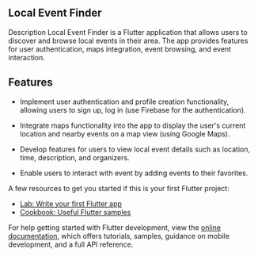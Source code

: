 ## Local Event Finder
Description
Local Event Finder is a Flutter application that allows users to discover and browse local events in their area. The app provides features for user authentication, maps integration, event browsing, and event interaction.

  



## Features
- Implement user authentication and profile creation functionality, allowing users to sign up, log in (use Firebase for the authentication).

- Integrate maps functionality into the app to display the user's current location and nearby events on a map view (using Google Maps).
- Develop features for users to view local event details such as location, time, description, and organizers.
- Enable users to interact with event by adding events to their favorites.


A few resources to get you started if this is your first Flutter project:

- [Lab: Write your first Flutter app](https://docs.flutter.dev/get-started/codelab)
- [Cookbook: Useful Flutter samples](https://docs.flutter.dev/cookbook)

For help getting started with Flutter development, view the
[online documentation](https://docs.flutter.dev/), which offers tutorials,
samples, guidance on mobile development, and a full API reference.
